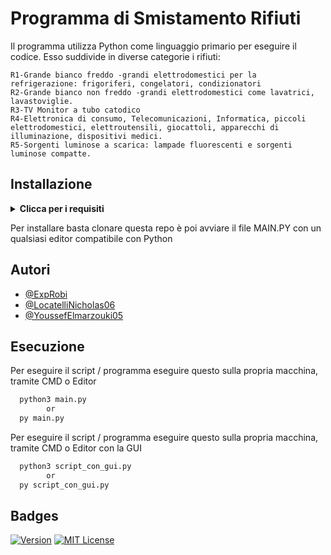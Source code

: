 
# Programma di Smistamento Rifiuti

Il programma utilizza Python come linguaggio primario per eseguire il codice. Esso suddivide in diverse categorie i rifiuti:



    R1-Grande bianco freddo -grandi elettrodomestici per la refrigerazione: frigoriferi, congelatori, condizionatori
    R2-Grande bianco non freddo -grandi elettrodomestici come lavatrici, lavastoviglie.
    R3-TV Monitor a tubo catodico
    R4-Elettronica di consumo, Telecomunicazioni, Informatica, piccoli elettrodomestici, elettroutensili, giocattoli, apparecchi di illuminazione, dispositivi medici.
    R5-Sorgenti luminose a scarica: lampade fluorescenti e sorgenti luminose compatte.




## Installazione

<details>
  <summary><strong>Clicca per i requisiti</strong></summary>

  - Python 3.11 o maggiore
  - Git
  - Avere un account GitHub per utilizzare la repository
  
</details>

Per installare basta clonare questa repo è poi avviare il file MAIN.PY con un qualsiasi editor compatibile con Python


## Autori

- [@ExpRobi](https://www.github.com/ExpRobi)
- [@LocatelliNicholas06](https://www.github.com/LocatelliNicholas06)
- [@YoussefElmarzouki05](https://www.github.com/YoussefElmarzouki05)


## Esecuzione

Per eseguire il script / programma eseguire questo sulla propria macchina, tramite CMD o Editor

```bash
  python3 main.py
        or
  py main.py
```

Per eseguire il script / programma eseguire questo sulla propria macchina, tramite CMD o Editor con la GUI

```bash
  python3 script_con_gui.py
        or
  py script_con_gui.py
```

## Badges

[![Version](https://img.shields.io/badge/Version-%201.0-red.svg)](https://github.com/ExpRobi/Progetto-Git_GitHub)
[![MIT License](https://img.shields.io/badge/License-MIT-green.svg)](https://choosealicense.com/licenses/mit/)

